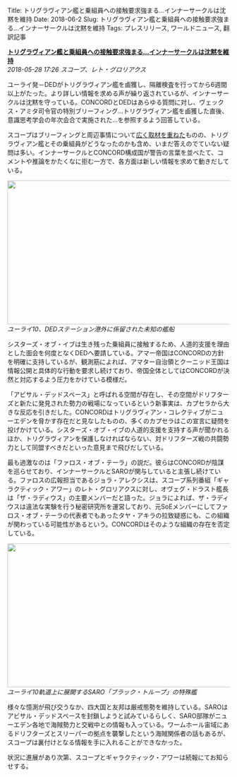 Title: トリグラヴィアン艦と乗組員への接触要求強まる…インナーサークルは沈黙を維持
Date: 2018-06-2
Slug: トリグラヴィアン艦と乗組員への接触要求強まる…インナーサークルは沈黙を維持
Tags: プレスリリース, ワールドニュース, 翻訳記事

<p class="lead"><strong><a href="https://community.eveonline.com/news/news-channels/world-news/inner-circle-maintains-information-blackout-as-demands-grow-for-access-to-triglavian-crew-and-ship/">トリグラヴィアン艦と乗組員への接触要求強まる…インナーサークルは沈黙を維持</a></strong><br/>
<em>2018-05-28 17:26 スコープ、レト・グロリアクス</em></p>
<p>ユーライ発－DEDがトリグラヴィアン艦を鹵獲し、隔離検査を行ってから6週間以上がたった。より詳しい情報を求める声が繰り返されているが、インナーサークルは沈黙を守っている。CONCORDとDEDはあらゆる質問に対し、ヴェックス・アミタ司令官の特別ブリーフィング…トリグラヴィアン艦を鹵獲した直後、意識思考学会の年次会合で実施された…を参照するよう回答している。</p>
<p>スコープはブリーフィングと周辺事情について<a href="https://www.youtube.com/watch?v=S_gA1i_ZeWA">広く取材を重ねた</a>ものの、トリグラヴィアン艦とその乗組員がどうなったのかも含め、いまだ答えのでていない疑問は多い。インナーサークルとCONCORD構成国が警告の言葉を並べたて、コメントや推論をかたくなに拒む一方で、各方面は新しい情報を求めて動きだしている。</p>
<p><img class="alignnone" height="326" src="https://evekatsu.github.io/parrot-archives/images/トリグラヴィアン艦と乗組員への接触要求強まる…インナーサークルは沈黙を維持-1.jpg" width="580"/><br/>
<em>ユーライ10、DEDステーション港外に係留された未知の艦船</em></p>
<p>シスターズ・オブ・イブは生き残った乗組員に接触するため、人道的支援を理由とした面会を何度となくDEDへ要請している。アマー帝国はCONCORDの方針を明確に支持しているが、観測筋によれば、アマター自治領とクーニッド王国は情報公開と具体的な行動を要求し続けており、帝国全体としてはCONCORDが決然と対応するよう圧力をかけている模様だ。</p>
<p>「アビサル・デッドスペース」と呼ばれる空間が存在し、その空間がドリフターズと新たに発見された勢力の戦場になっているという新事実は、カプセラから大きな反応を引きだした。CONCORDはトリグラヴィアン・コレクティブがニューエデンを脅かす存在だと見なしたものの、多くのカプセラはこの宣言に疑問を投げかけている。シスターズ・オブ・イブの人道的支援を支持する声が聞かれるほか、トリグラヴィアンを保護しなければならない、対ドリフターズ戦の共闘勢力として同盟すべきだといった意見まで飛びだしている。</p>
<p>最も過激なのは「ファロス・オブ・テーラ」の説だ。彼らはCONCORDが陰謀を巡らせており、インナーサークルとSAROが関与していると主張し続けている。ファロスの広報担当であるジョラ・アレクシスは、スコープ系列番組「ギャラクティック・アワー」のレト・グロリアクスに対し、オヴェグ・ドラスト艦長は「ザ・ラディウス」の主要メンバーだと語った。ジョラによれば、ザ・ラディウスは違法な実験を行う秘密研究所を運営しており、元SoEメンバーにしてファロス・オブ・テーラの代表者でもあったタヤ・アキラの拉致疑惑にも、この組織が関わっている可能性があるという。CONCORDはそのような組織の存在を否定している。</p>
<p><img class="alignnone" height="326" src="https://evekatsu.github.io/parrot-archives/images/トリグラヴィアン艦と乗組員への接触要求強まる…インナーサークルは沈黙を維持-2.jpg" width="580"/><br/>
<em>ユーライ10軌道上に展開するSARO「ブラック・トループ」の特殊艦</em></p>
<p>様々な憶測が飛び交うなか、四大国と友邦は厳戒態勢を維持している。SAROはアビサル・デッドスペースを封鎖しようと試みているらしく、SARO部隊がニューエデン各地で海賊勢力と交戦中との情報も入っている。ワームホール宙域にあるドリフターズとスリーパーの拠点を襲撃したという海賊関係者の話もあるが、スコープは裏付けとなる情報を手に入れることができなかった。</p>
<p>状況に進展があり次第、スコープとギャラクティック・アワーは続報にてお知らせする。</p>

